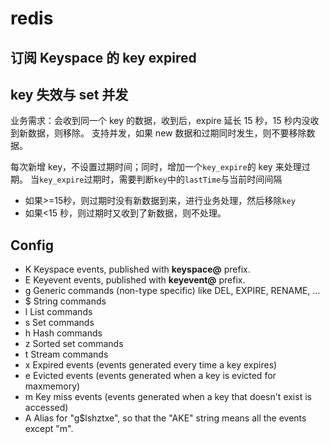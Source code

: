 # redis

## 订阅 Keyspace 的 key expired

## key 失效与 set 并发

业务需求：会收到同一个 key 的数据，收到后，expire 延长 15 秒，15 秒内没收到新数据，则移除。
支持并发，如果 new 数据和过期同时发生，则不要移除数据。

每次新增 key，不设置过期时间；同时，增加一个`key_expire`的 key 来处理过期。
当`key_expire`过期时，需要判断`key`中的`lastTime`与当前时间间隔
- 如果>=15秒，则过期时没有新数据到来，进行业务处理，然后移除`key`
- 如果<15 秒，则过期时又收到了新数据，则不处理。

## Config

- K     Keyspace events, published with __keyspace@<db>__ prefix.
- E     Keyevent events, published with __keyevent@<db>__ prefix.
- g     Generic commands (non-type specific) like DEL, EXPIRE, RENAME, ...
- $     String commands
- l     List commands
- s     Set commands
- h     Hash commands
- z     Sorted set commands
- t     Stream commands
- x     Expired events (events generated every time a key expires)
- e     Evicted events (events generated when a key is evicted for maxmemory)
- m     Key miss events (events generated when a key that doesn't exist is accessed)
- A     Alias for "g$lshztxe", so that the "AKE" string means all the events except "m".